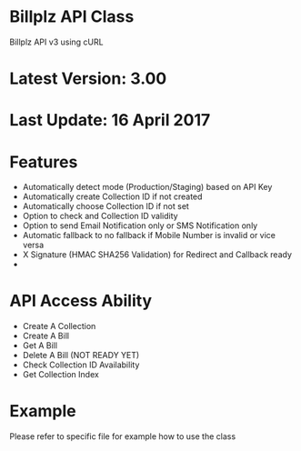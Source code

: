 # Billplz API Class
Billplz API v3 using cURL

# Latest Version: 3.00
# Last Update: 16 April 2017

# Features

- Automatically detect mode (Production/Staging) based on API Key
- Automatically create Collection ID if not created
- Automatically choose Collection ID if not set
- Option to check and Collection ID validity
- Option to send Email Notification only or SMS Notification only
- Automatic fallback to no fallback if Mobile Number is invalid or vice versa
- X Signature (HMAC SHA256 Validation) for Redirect and Callback ready
- 

# API Access Ability

- Create A Collection
- Create A Bill
- Get A Bill
- Delete A Bill (NOT READY YET)
- Check Collection ID Availability
- Get Collection Index

# Example

Please refer to specific file for example how to use the class
